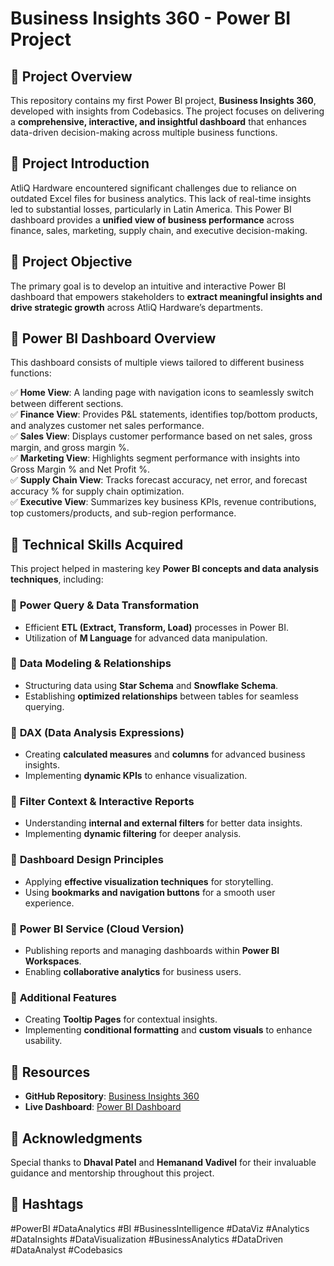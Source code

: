 # Business Insights 360 - Power BI Project

## 🚀 Project Overview
This repository contains my first Power BI project, **Business Insights 360**, developed with insights from Codebasics. The project focuses on delivering a **comprehensive, interactive, and insightful dashboard** that enhances data-driven decision-making across multiple business functions.

## 🎯 Project Introduction
AtliQ Hardware encountered significant challenges due to reliance on outdated Excel files for business analytics. This lack of real-time insights led to substantial losses, particularly in Latin America. This Power BI dashboard provides a **unified view of business performance** across finance, sales, marketing, supply chain, and executive decision-making.

## 🎯 Project Objective
The primary goal is to develop an intuitive and interactive Power BI dashboard that empowers stakeholders to **extract meaningful insights and drive strategic growth** across AtliQ Hardware’s departments.

## 🔎 Power BI Dashboard Overview
This dashboard consists of multiple views tailored to different business functions:

✅ **Home View**: A landing page with navigation icons to seamlessly switch between different sections.  
✅ **Finance View**: Provides P&L statements, identifies top/bottom products, and analyzes customer net sales performance.  
✅ **Sales View**: Displays customer performance based on net sales, gross margin, and gross margin %.  
✅ **Marketing View**: Highlights segment performance with insights into Gross Margin % and Net Profit %.  
✅ **Supply Chain View**: Tracks forecast accuracy, net error, and forecast accuracy % for supply chain optimization.  
✅ **Executive View**: Summarizes key business KPIs, revenue contributions, top customers/products, and sub-region performance.  

## 📢 Technical Skills Acquired
This project helped in mastering key **Power BI concepts and data analysis techniques**, including:

### 🔹 **Power Query & Data Transformation**
- Efficient **ETL (Extract, Transform, Load)** processes in Power BI.
- Utilization of **M Language** for advanced data manipulation.

### 🔹 **Data Modeling & Relationships**
- Structuring data using **Star Schema** and **Snowflake Schema**.
- Establishing **optimized relationships** between tables for seamless querying.

### 🔹 **DAX (Data Analysis Expressions)**
- Creating **calculated measures** and **columns** for advanced business insights.
- Implementing **dynamic KPIs** to enhance visualization.

### 🔹 **Filter Context & Interactive Reports**
- Understanding **internal and external filters** for better data insights.
- Implementing **dynamic filtering** for deeper analysis.

### 🔹 **Dashboard Design Principles**
- Applying **effective visualization techniques** for storytelling.
- Using **bookmarks and navigation buttons** for a smooth user experience.

### 🔹 **Power BI Service (Cloud Version)**
- Publishing reports and managing dashboards within **Power BI Workspaces**.
- Enabling **collaborative analytics** for business users.

### 🔹 **Additional Features**
- Creating **Tooltip Pages** for contextual insights.
- Implementing **conditional formatting** and **custom visuals** to enhance usability.

## 📎 Resources
- **GitHub Repository**: [Business Insights 360](#)
- **Live Dashboard**: [Power BI Dashboard]([https://lnkd.in/g_VWemkq](https://app.powerbi.com/view?r=eyJrIjoiYWYwZjU2ZGEtODNhZS00OTZjLWJiMzktODVkMDI3M2RkMDJkIiwidCI6ImM2ZTU0OWIzLTVmNDUtNDAzMi1hYWU5LWQ0MjQ0ZGM1YjJjNCJ9))

## 🙌 Acknowledgments
Special thanks to **Dhaval Patel** and **Hemanand Vadivel** for their invaluable guidance and mentorship throughout this project.

## 🔗 Hashtags
#PowerBI #DataAnalytics #BI #BusinessIntelligence #DataViz #Analytics #DataInsights #DataVisualization #BusinessAnalytics #DataDriven #DataAnalyst #Codebasics
